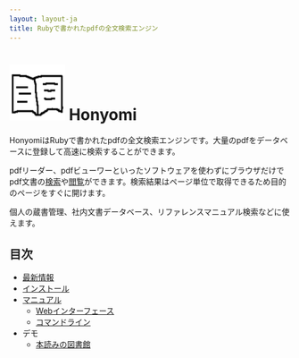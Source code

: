 ```yaml
---
layout: layout-ja
title: Rubyで書かれたpdfの全文検索エンジン
---
```

# <img width="100" height="100" src="https://raw.githubusercontent.com/ongaeshi/honyomi/master/images/honyomi-icon.png"> Honyomi

HonyomiはRubyで書かれたpdfの全文検索エンジンです。大量のpdfをデータベースに登録して高速に検索することができます。

pdfリーダー、pdfビューワーといったソフトウェアを使わずにブラウザだけでpdf文書の[検索](http://library.honyomi.nagoya/?query=%E6%97%A5%E6%9C%AC%E8%AA%9E+%E7%89%B9%E5%BE%B4)や[閲覧](http://library.honyomi.nagoya/v/6)ができます。検索結果はページ単位で取得できるため目的のページをすぐに開けます。

個人の蔵書管理、社内文書データベース、リファレンスマニュアル検索などに使えます。

## 目次

- [最新情報](./news.html)
- [インストール](./install.html)
- [マニュアル](./manual.html)
  - [Webインターフェース](./webinterface.html)
  - [コマンドライン](./commandline.html)
- デモ
  - [本読みの図書館](http://library.honyomi.nagoya/)

